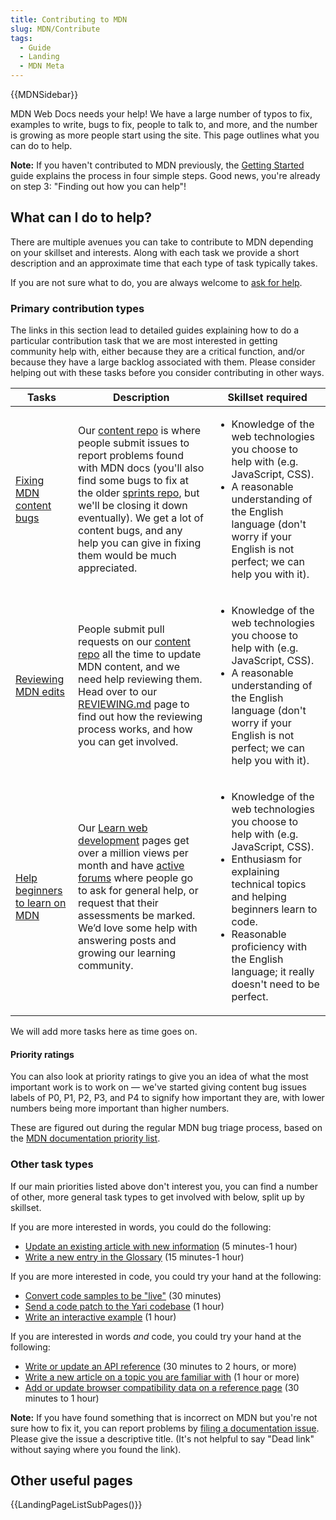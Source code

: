 ```yaml
---
title: Contributing to MDN
slug: MDN/Contribute
tags:
  - Guide
  - Landing
  - MDN Meta
---
```

<div>{{MDNSidebar}}</div>

<p>MDN Web Docs needs your help! We have a large number of typos to fix, examples to write, bugs to fix, people to talk to, and more, and the number is growing as more people start using the site. This page outlines what you can do to help.</p>

<div class="note">
  <p><strong>Note:</strong> If you haven't contributed to MDN previously, the <a href="/en-US/docs/MDN/Contribute/Getting_started">Getting Started</a> guide explains the process in four simple steps. Good news, you're already on step 3: "Finding out how you can help"!</p>
</div>

<h2 id="What_can_I_do_to_help">What can I do to help?</h2>

<p>There are multiple avenues you can take to contribute to MDN depending on your skillset and interests. Along with each task we provide a short description and an approximate time that each type of task typically takes.</p>

<p>If you are not sure what to do, you are always welcome to <a href="/en-US/docs/MDN/Contribute/Getting_started#step_4_ask_for_help">ask for help</a>.</p>

<h3 id="Primary_contribution_types">Primary contribution types</h3>

<p>The links in this section lead to detailed guides explaining how to do a particular contribution task that we are most interested in getting community help with, either because they are a critical function, and/or because they have a large backlog associated with them. Please consider helping out with these tasks before you consider contributing in other ways.</p>

<table class="standard-table">
 <thead>
  <tr>
   <th scope="col">Tasks</th>
   <th scope="col">Description</th>
   <th scope="col">Skillset required</th>
  </tr>
 </thead>
 <tbody>
  <tr>
   <td><a href="/en-US/docs/MDN/Contribute/Fixing_MDN_content_bugs">Fixing MDN content bugs</a></td>
   <td>Our <a href="https://github.com/mdn/content/issues">content repo</a> is where people submit issues to report problems found with MDN docs (you'll also find some bugs to fix at the older <a href="https://github.com/mdn/sprints/">sprints repo</a>, but we'll be closing it down eventually). We get a lot of content bugs, and any help you can give in fixing them would be much appreciated.</td>
   <td>
    <ul>
     <li>Knowledge of the web technologies you choose to help with (e.g. JavaScript, CSS).</li>
     <li>A reasonable understanding of the English language (don't worry if your English is not perfect; we can help you with it). </li>
    </ul>
   </td>
  </tr>
  <tr>
   <td><a href="https://github.com/mdn/content/blob/main/REVIEWING.md">Reviewing MDN edits</a></td>
   <td>People submit pull requests on our <a href="https://github.com/mdn/content">content repo</a> all the time to update MDN content, and we need help reviewing them. Head over to our <a href="https://github.com/mdn/content/blob/main/REVIEWING.md">REVIEWING.md</a> page to find out how the reviewing process works, and how you can get involved.</td>
   <td>
    <ul>
     <li>Knowledge of the web technologies you choose to help with (e.g. JavaScript, CSS).</li>
     <li>A reasonable understanding of the English language (don't worry if your English is not perfect; we can help you with it). </li>
    </ul>
   </td>
  </tr>
  <tr>
   <td><a href="/en-US/docs/MDN/Contribute/Help_beginners">Help beginners to learn on MDN</a></td>
   <td>Our <a href="/en-US/docs/Learn">Learn web development</a> pages get over a million views per month and have <a href="https://discourse.mozilla.org/c/mdn/learn/250">active forums</a> where people go to ask for general help, or request that their assessments be marked. We’d love some help with answering posts and growing our learning community.</td>
   <td>
    <ul>
     <li>Knowledge of the web technologies you choose to help with (e.g. JavaScript, CSS).</li>
     <li>Enthusiasm for explaining technical topics and helping beginners learn to code.</li>
     <li>Reasonable proficiency with the English language; it really doesn't need to be perfect.</li>
    </ul>
   </td>
  </tr>
 </tbody>
</table>

<p>We will add more tasks here as time goes on.</p>

<h4 id="priority_ratings">Priority ratings</h4>

<p>You can also look at priority ratings to give you an idea of what the most important work is to work on — we've started giving content bug issues labels of P0, P1, P2, P3, and P4 to signify how important they are, with lower numbers being more important than higher numbers.</p>

<p>These are figured out during the regular MDN bug triage process, based on the <a href="/en-US/docs/MDN/Contribute/Documentation_priorities">MDN documentation priority list</a>.</p>


<h3 id="Other_task_types">Other task types</h3>

<p>If our main priorities listed above don't interest you, you can find a number of other, more general task types to get involved with below, split up by skillset.</p>

<p>If you are more interested in words, you could do the following:</p>

<ul>
 <li><a href="/en-US/docs/MDN/Contribute/Howto/Create_and_edit_pages#editing_an_existing_page">Update an existing article with new information</a> (5 minutes-1 hour)</li>
 <li><a href="/en-US/docs/MDN/Contribute/Howto/Write_a_new_entry_in_the_Glossary">Write a new entry in the Glossary</a> (15 minutes-1 hour)</li>
</ul>

<p>If you are more interested in code, you could try your hand at the following:</p>

<ul>
 <li><a href="/en-US/docs/MDN/Contribute/Howto/Convert_code_samples_to_be_live">Convert code samples to be "live"</a> (30 minutes)</li>
 <li><a href="https://github.com/mdn/yari">Send a code patch to the Yari codebase</a> (1 hour)</li>
 <li><a href="https://github.com/mdn/interactive-examples/blob/master/CONTRIBUTING.md">Write an interactive example</a> (1 hour)</li>
</ul>

<p>If you are interested in words <em>and</em> code, you could try your hand at the following:</p>

<ul>
 <li><a href="/en-US/docs/MDN/Contribute/Howto/Write_an_API_reference">Write or update an API reference</a> (30 minutes to 2 hours, or more)</li>
 <li><a href="https://github.com/mdn/content#adding-a-new-document">Write a new article on a topic you are familiar with</a> (1 hour or more)</li>
 <li><a href="/en-US/docs/MDN/Structures/Compatibility_tables">Add or update browser compatibility data on a reference page</a> (30 minutes to 1 hour)</li>
</ul>

<div class="note">
<p><strong>Note:</strong> If you have found something that is incorrect on MDN but you're not sure how to fix it, you can report problems by <a href="https://github.com/mdn/content/issues/new/choose">filing a documentation issue</a>. Please give the issue a descriptive title. (It's not helpful to say "Dead link" without saying where you found the link).</p>
</div>

<h2 id="Other_useful_pages">Other useful pages</h2>

<p>{{LandingPageListSubPages()}}</p>
